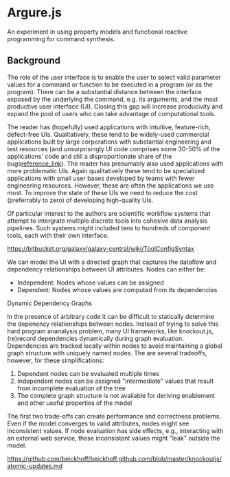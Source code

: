 Argure.js
=========

An experiment in using property models and functional reactive programming for
command synthesis.

Background
----------

The role of the user interface is to enable the user to select valid parameter
values for a command or function to be executed in a program (or as the
program). There can be a substantial distance between the interface exposed by
the underlying the command, e.g. its arguments, and the most productive user
interface (UI). Closing this gap will increase producivity and expand the pool
of users who can take advantage of computational tools.

The reader has (hopefully) used applications with intuitive, feature-rich,
defect-free UIs. Qualitatively, these tend to be widely-used commercial
applications built by large corporations with substantial engineering and test
resources (and unsurprisingly UI code comprises some 30-50% of the
applications' code and still a disproportionate share of the
bugs[reference_link][jarvi2008]). The reader has presumably also used
applications with more problematic UIs. Again qualitatively these tend to be
specialized applications with small user bases developed by teams with fewer
engineering resources.  However, these are often the applications we use most.
To improve the state of these UIs we need to reduce the cost (preferrably to
zero) of developing high-quality UIs.

Of particular interest to the authors are scientific workflow systems that
attempt to intergrate multiple discrete tools into cohesive data analysis
pipelines. Such systems might included tens to hundreds of component tools,
each with their own interface. 
 



https://bitbucket.org/galaxy/galaxy-central/wiki/ToolConfigSyntax

We can model the UI with a directed graph that captures the dataflow and
dependency relationships between UI attributes. Nodes can either be:

- Independent: Nodes whose values can be assigned
- Dependent: Nodes whose values are computed from its dependencies 



Dynamic Dependency Graphs

In the presence of arbitrary code it can be difficult to statically determine
the depenency relationships between nodes. Instead of trying to solve this hard
program ananalysis problem, many UI frameworks, like knockout.js, (re)record
dependencies dynamically during graph evaluation. Dependencies are tracked
locally within nodes to avoid maintaining a global graph structure with
uniquely named nodes. The are several tradeoffs, however, for these
simplifications: 
1. Dependent nodes can be evaluated multiple times
1. Independent nodes can be assigned "intermediate" values that result from
incomplete evaluation of the tree
1. The complete graph structure is not available for deriving enablement and other useful properties of the model 


The first two trade-offs can create performance and correctness problems. Even
if the model converges to valid attributes, nodes might see inconsistent
	values.  If node evaluation has side effects, e.g., interacting with an
	external web service, these inconsistent values might "leak" outside the
	model. 

https://github.com/beickhoff/beickhoff.github.com/blob/master/knockoutjs/atomic-updates.md

[jarvi2008]: http://parasol.tamu.edu/~jarvi/papers/gpce08.pdf
